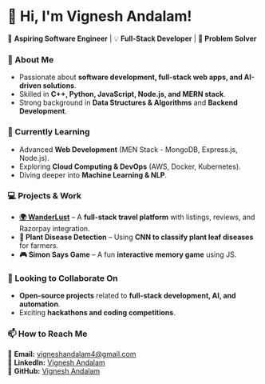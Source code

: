 # 👋 Hi, I'm Vignesh Andalam!  

🚀 **Aspiring Software Engineer** | 💡 **Full-Stack Developer** | 🎯 **Problem Solver**  

### 👀 About Me  
- Passionate about **software development, full-stack web apps, and AI-driven solutions**.  
- Skilled in **C++, Python, JavaScript, Node.js, and MERN stack**.  
- Strong background in **Data Structures & Algorithms** and **Backend Development**.  

### 🌱 Currently Learning  
- Advanced **Web Development** (MEN Stack - MongoDB, Express.js, Node.js).  
- Exploring **Cloud Computing & DevOps** (AWS, Docker, Kubernetes).  
- Diving deeper into **Machine Learning & NLP**.  

### 💻 Projects & Work  
- **[🌍 WanderLust](https://github.com/vigneshandalam4/Wanderlust)** – A **full-stack travel platform** with listings, reviews, and Razorpay integration.  
- **🌿 Plant Disease Detection** – Using **CNN to classify plant leaf diseases** for farmers.  
- **🎮 Simon Says Game** – A fun **interactive memory game** using JS.  

### 💞️ Looking to Collaborate On  
- **Open-source projects** related to **full-stack development, AI, and automation**.  
- Exciting **hackathons and coding competitions**.  

### 📫 How to Reach Me  
📩 **Email:** vigneshandalam4@gmail.com  
💼 **LinkedIn:** [Vignesh Andalam](https://www.linkedin.com/in/vigneshandalam4/)  
🚀 **GitHub:** [Vignesh Andalam](https://github.com/vigneshandalam4)  

